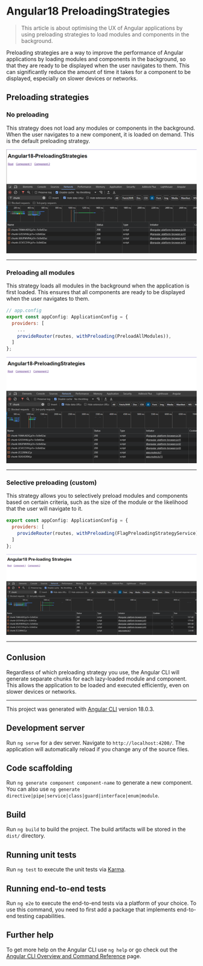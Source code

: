 # Angular18 PreloadingStrategies

> This article is about optimising the UX of Angular applications by using preloading strategies to load modules and components in the background.

Preloading strategies are a way to improve the performance of Angular applications by loading modules and components in the background, so that they are ready to be displayed when the user navigates to them. This can significantly reduce the amount of time it takes for a component to be displayed, especially on slower devices or networks.

## Preloading strategies

### No preloading

This strategy does not load any modules or components in the background. When the user navigates to a new component, it is loaded on demand.
This is the default preloading strategy.

![NoPreloading-Default](./src/app/assets/NoPreloading-Default.png)

---

### Preloading all modules

This strategy loads all modules in the background when the application is first loaded. This ensures that all components are ready to be displayed when the user navigates to them.

```js
// app.config
export const appConfig: ApplicationConfig = {
  providers: [
    ...
    provideRouter(routes, withPreloading(PreloadAllModules)),
  ]
};
```

![PreloadAllModules](./src/app/assets/PreloadAllModules.png)

---

### Selective preloading (custom)

This strategy allows you to selectively preload modules and components based on certain criteria, such as the size of the module or the likelihood that the user will navigate to it.

```js
export const appConfig: ApplicationConfig = {
  providers: [
    provideRouter(routes, withPreloading(FlagPreloadingStrategyService)),
  ]
};
```

![Component1](./src//app//assets/PreloadingComponent1.png)

---

## Conlusion

Regardless of which preloading strategy you use, the Angular CLI will generate separate chunks for each lazy-loaded module and component. This allows the application to be loaded and executed efficiently, even on slower devices or networks.

---

This project was generated with [Angular CLI](https://github.com/angular/angular-cli) version 18.0.3.

## Development server

Run `ng serve` for a dev server. Navigate to `http://localhost:4200/`. The application will automatically reload if you change any of the source files.

## Code scaffolding

Run `ng generate component component-name` to generate a new component. You can also use `ng generate directive|pipe|service|class|guard|interface|enum|module`.

## Build

Run `ng build` to build the project. The build artifacts will be stored in the `dist/` directory.

## Running unit tests

Run `ng test` to execute the unit tests via [Karma](https://karma-runner.github.io).

## Running end-to-end tests

Run `ng e2e` to execute the end-to-end tests via a platform of your choice. To use this command, you need to first add a package that implements end-to-end testing capabilities.

## Further help

To get more help on the Angular CLI use `ng help` or go check out the [Angular CLI Overview and Command Reference](https://angular.dev/tools/cli) page.

